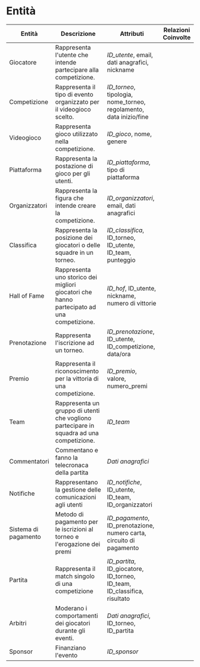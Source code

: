 
# Entità

| Entità               | Descrizione                                                                               | Attributi                                                                | Relazioni Coinvolte |
| -------------------- | ----------------------------------------------------------------------------------------- | ------------------------------------------------------------------------ | ------------------- |
| Giocatore            | Rappresenta l'utente che intende partecipare alla competizione.                           | *ID_utente*, email, dati anagrafici, nickname                            |                     |
| Competizione         | Rappresenta il tipo di evento organizzato per il videogioco scelto.                       | *ID_torneo*, tipologia, nome_torneo, regolamento, data inizio/fine       |                     |
| Videogioco           | Rappresenta gioco utilizzato nella competizione.                                          | *ID_gioco*, nome, genere                                                 |                     |
| Piattaforma          | Rappresenta la postazione di gioco per gli utenti.                                        | *ID_piattaforma*, tipo di piattaforma                                    |                     |
| Organizzatori        | Rappresenta la figura che intende creare la competizione.                                 | *ID_organizzatori*, email, dati anagrafici                               |                     |
| Classifica           | Rappresenta la posizione dei giocatori o delle squadre in un torneo.                      | *ID_classifica*, ID_torneo, ID_utente, ID_team, punteggio                |                     |
| Hall of Fame         | Rappresenta uno storico dei migliori giocatori che hanno partecipato ad una competizione. | *ID_hof*, ID_utente, nickname, numero di vittorie                        |                     |
| Prenotazione         | Rappresenta l'iscrizione ad un torneo.                                                    | *ID_prenotazione*, ID_utente, ID_competizione, data/ora                  |                     |
| Premio               | Rappresenta il riconoscimento per la vittoria di una competizione.                        | *ID_premio*, valore, numero_premi                                        |                     |
| Team                 | Rappresenta un gruppo di utenti che vogliono partecipare in squadra ad una competizione.  | *ID_team*                                                                |                     |
| Commentatori         | Commentano e fanno la telecronaca della partita                                           | *Dati anagrafici*                                                        |                     |
| Notifiche            | Rappresentano la gestione delle comunicazioni agli utenti                                 | *ID_notifiche*, ID_utente, ID_team, ID_organizzatori                     |                     |
| Sistema di pagamento | Metodo di pagamento per le iscrizioni al torneo e l'erogazione dei premi                  | *ID_pagamento*, ID_prenotazione, numero carta, circuito di pagamento     |                     |
| Partita              | Rappresenta il match singolo di una competizione                                          | *ID_partita*, ID_giocatore, ID_torneo, ID_team, ID_classifica, risultato |                     |
| Arbitri              | Moderano i comportamenti dei giocatori durante gli eventi.                                | *Dati anagrafici*, ID_torneo, ID_partita                                 |                     |
| Sponsor              | Finanziano l'evento                                                                       | *ID_sponsor*                                                             |                     |

